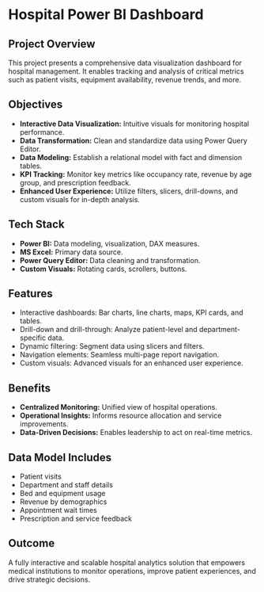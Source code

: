# Hospital Power BI Dashboard

## Project Overview
This project presents a comprehensive data visualization dashboard for hospital management. It enables tracking and analysis of critical metrics such as patient visits, equipment availability, revenue trends, and more.

## Objectives
- **Interactive Data Visualization:** Intuitive visuals for monitoring hospital performance.
- **Data Transformation:** Clean and standardize data using Power Query Editor.
- **Data Modeling:** Establish a relational model with fact and dimension tables.
- **KPI Tracking:** Monitor key metrics like occupancy rate, revenue by age group, and prescription feedback.
- **Enhanced User Experience:** Utilize filters, slicers, drill-downs, and custom visuals for in-depth analysis.

## Tech Stack
- **Power BI:** Data modeling, visualization, DAX measures.
- **MS Excel:** Primary data source.
- **Power Query Editor:** Data cleaning and transformation.
- **Custom Visuals:** Rotating cards, scrollers, buttons.

## Features
- Interactive dashboards: Bar charts, line charts, maps, KPI cards, and tables.
- Drill-down and drill-through: Analyze patient-level and department-specific data.
- Dynamic filtering: Segment data using slicers and filters.
- Navigation elements: Seamless multi-page report navigation.
- Custom visuals: Advanced visuals for an enhanced user experience.

## Benefits
- **Centralized Monitoring:** Unified view of hospital operations.
- **Operational Insights:** Informs resource allocation and service improvements.
- **Data-Driven Decisions:** Enables leadership to act on real-time metrics.

## Data Model Includes
- Patient visits
- Department and staff details
- Bed and equipment usage
- Revenue by demographics
- Appointment wait times
- Prescription and service feedback

## Outcome
A fully interactive and scalable hospital analytics solution that empowers medical institutions to monitor operations, improve patient experiences, and drive strategic decisions.
